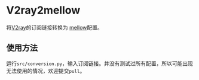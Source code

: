 # V2ray2mellow

将[V2ray](https://github.com/2dust/v2rayN)的订阅链接转换为
[mellow](https://github.com/mellow-io/mellow)配置。

## 使用方法

运行`src/conversion.py`，输入订阅链接。并没有测试过所有配置，所以可能出现无法使用的情况，欢迎提交`pull`。

